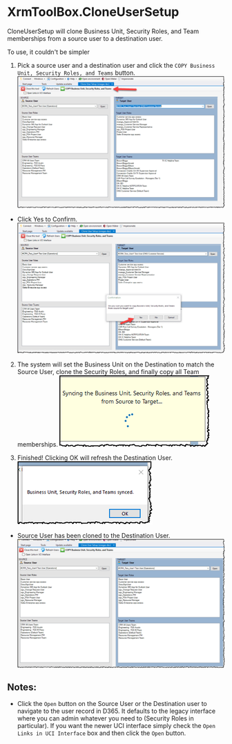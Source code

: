 # XrmToolBox.CloneUserSetup

CloneUserSetup will clone Business Unit, Security Roles, and Team memberships from a source user to a destination user.

To use, it couldn't be simpler
1. Pick a source user and a destination user and click the `COPY Business Unit, Security Roles, and Teams` button.
![Alt text](docs/img/CloneUserSetup1.png)
- Click Yes to Confirm.
![Alt text](docs/img/CloneUserSetup2.png)

2. The system will set the Business Unit on the Destination to match the Source User,  clone the Security Roles, and finally copy all Team memberships.
![Alt text](docs/img/CloneUserSetup3.png)


3. Finished!  Clicking OK will refresh the Destination User.
![Alt text](docs/img/CloneUserSetup4.png)
- Source User has been cloned to the Destination User.
![Alt text](docs/img/CloneUserSetup5.png)

## Notes:
- Click the `Open` button on the Source User or the Destination user to navigate to the user record in D365.  It defaults to the legacy interface where you can admin whatever you need to (Security Roles in particular).
If you want the newer UCI interface simply check the `Open Links in UCI Interface` box and then click the `Open` button.
